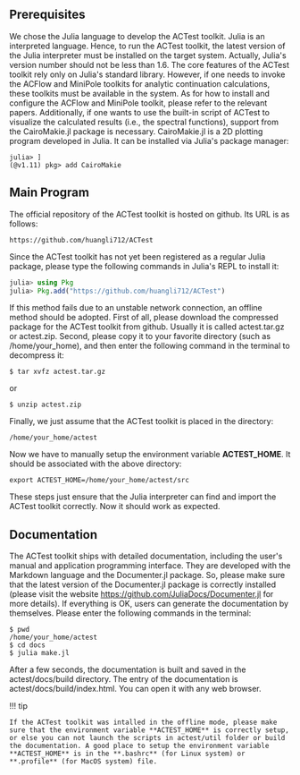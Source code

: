 ## Prerequisites

We chose the Julia language to develop the ACTest toolkit. Julia is an interpreted language. Hence, to run the ACTest toolkit, the latest version of the Julia interpreter must be installed on the target system. Actually, Julia's version number should not be less than 1.6. The core features of the ACTest toolkit rely only on Julia's standard library. However, if one needs to invoke the ACFlow and MiniPole toolkits for analytic continuation calculations, these toolkits must be available in the system. As for how to install and configure the ACFlow and MiniPole toolkit, please refer to the relevant papers. Additionally, if one wants to use the built-in script of ACTest to visualize the calculated results (i.e., the spectral functions), support from the CairoMakie.jl package is necessary. CairoMakie.jl is a 2D plotting program developed in Julia. It can be installed via Julia's package manager:

```shell
julia> ]
(@v1.11) pkg> add CairoMakie
```

## Main Program

The official repository of the ACTest toolkit is hosted on github. Its URL is as follows:

```text
https://github.com/huangli712/ACTest
```

Since the ACTest toolkit has not yet been registered as a regular Julia package, please type the following commands in Julia's REPL to install it:

```julia
julia> using Pkg
julia> Pkg.add("https://github.com/huangli712/ACTest")
```

If this method fails due to an unstable network connection, an offline method should be adopted. First of all, please download the compressed package for the ACTest toolkit from github. Usually it is called actest.tar.gz or actest.zip. Second, please copy it to your favorite directory (such as /home/your\_home), and then enter the following command in the terminal to decompress it:

```shell
$ tar xvfz actest.tar.gz
```

or

```shell
$ unzip actest.zip
```

Finally, we just assume that the ACTest toolkit is placed in the directory:

```text
/home/your_home/actest
```

Now we have to manually setup the environment variable **ACTEST_HOME**. It should be associated with the above directory:

```shell
export ACTEST_HOME=/home/your_home/actest/src
```

These steps just ensure that the Julia interpreter can find and import the ACTest toolkit correctly. Now it should work as expected.

## Documentation

The ACTest toolkit ships with detailed documentation, including the user's manual and application programming interface. They are developed with the Markdown language and the Documenter.jl package. So, please make sure that the latest version of the Documenter.jl package is correctly installed (please visit the website https://github.com/JuliaDocs/Documenter.jl for more details). If everything is OK, users can generate the documentation by themselves. Please enter the following commands in the terminal:

```shell
$ pwd
/home/your_home/actest
$ cd docs
$ julia make.jl
```

After a few seconds, the documentation is built and saved in the actest/docs/build directory. The entry of the documentation is actest/docs/build/index.html. You can open it with any web browser.

!!! tip

    If the ACTest toolkit was intalled in the offline mode, please make sure that the environment variable **ACTEST_HOME** is correctly setup, or else you can not launch the scripts in actest/util folder or build the documentation. A good place to setup the environment variable **ACTEST_HOME** is in the **.bashrc** (for Linux system) or **.profile** (for MacOS system) file.
